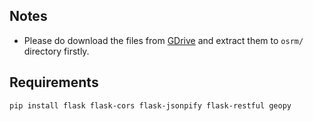 ## Notes
* Please do download the files from [GDrive](https://drive.google.com/file/d/1PZWGKE0XpB2Jjr_7LT8dKYTbZe2rL_62/view?usp=sharing) and extract them to `osrm/` directory firstly.

## Requirements

```
pip install flask flask-cors flask-jsonpify flask-restful geopy
```
